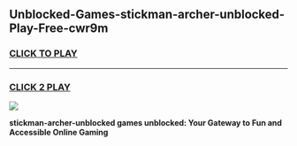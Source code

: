 
## Unblocked-Games-stickman-archer-unblocked-Play-Free-cwr9m
<h3>
<a href="https://premium76.site?title=stickman-archer-unblocked&ref=12A">CLICK TO PLAY</a></h3>
<hr>

<h3>
<a href="https://premium76.site?title=stickman-archer-unblocked&ref=12A">CLICK 2 PLAY</a>
  
</h3>

<a href="https://premium76.site?title=stickman-archer-unblocked&ref=12A"><img src="https://clearcache.store/games.png"></a>


**stickman-archer-unblocked games unblocked: Your Gateway to Fun and Accessible Online Gaming**
